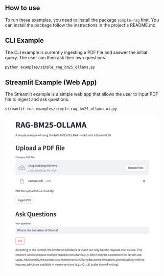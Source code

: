 ## How to use
To run these examples, you need to install the package `simple-rag` first. You can install the package follow the instructions in the project's README.md.


## CLI Example
The CLI example is currently ingesting a PDF file and answer the initial query. The user can then ask their own questions.

```bash
python examples/simple_rag_bm25_ollama.py
```

## Streamlit Example (Web App)

The Streamlit example is a simple web app that allows the user to input PDF file to ingest and ask questions.

```bash
streamlit run examples/simple_rag_bm25_ollama_ui.py
```

![](/assets/ui.png)